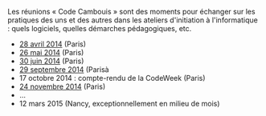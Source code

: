 Les réunions « Code Cambouis » sont des moments pour échanger sur les
pratiques des uns et des autres dans les ateliers d'initiation à
l'informatique : quels logiciels, quelles démarches pédagogiques, etc.

- [28 avril 2014](http://www.meetup.com/Code-Cambouis/events/175818612/) (Paris)
- [26 mai 2014](http://www.meetup.com/Code-Cambouis/events/181214272/) (Paris)
- [30 juin 2014](http://www.meetup.com/Code-Cambouis/events/190022522/) (Paris)
- [29 septembre 2014](http://www.meetup.com/Code-Cambouis/events/205790792/) (Parisà
- 17 octobre 2014 : compte-rendu de la CodeWeek (Paris)
- [24 novembre 2014](http://www.meetup.com/Code-Cambouis/events/218280762/) (Paris)
- ...
- 12 mars 2015 (Nancy, exceptionnellement en milieu de mois)
